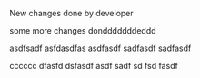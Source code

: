 New changes done by developer

some more changes dondddddddeddd

asdfsadf
asfdasdfas
asdfasdf
sadfasdf
sadfasdf

cccccc
dfasfd
dsfasdf
asdf
sadf
sd
fsd
fasdf
